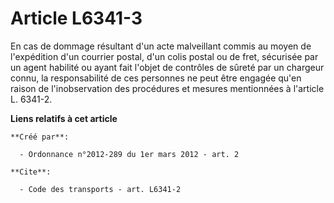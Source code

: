 # Article L6341-3

En cas de dommage résultant d'un acte malveillant commis au moyen de l'expédition d'un courrier postal, d'un colis postal ou
de fret, sécurisée par un agent habilité ou ayant fait l'objet de contrôles de sûreté par un chargeur connu, la
responsabilité de ces personnes ne peut être engagée qu'en raison de l'inobservation des procédures et mesures mentionnées à
l'article L. 6341-2.

**Liens relatifs à cet article**

	**Créé par**:

	  - Ordonnance n°2012-289 du 1er mars 2012 - art. 2

	**Cite**:

	  - Code des transports - art. L6341-2
